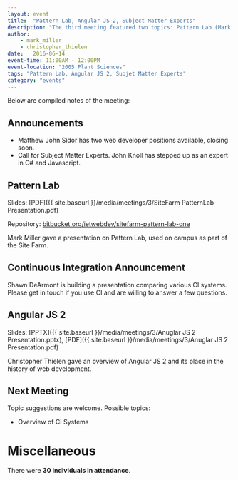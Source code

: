 ```yaml
---
layout: event
title:  "Pattern Lab, Angular JS 2, Subject Matter Experts"
description: "The third meeting featured two topics: Pattern Lab (Mark Miller), and Angular JS 2 (Christopher Thielen)."
author:
    - mark_miller
    - christopher_thielen
date:   2016-06-14
event-time: 11:00AM - 12:00PM
event-location: "2005 Plant Sciences"
tags: "Pattern Lab, Angular JS 2, Subjet Matter Experts"
category: "events"
---
```


Below are compiled notes of the meeting:

Announcements
-
- Matthew John Sidor has two web developer positions available, closing soon.
- Call for Subject Matter Experts. John Knoll has stepped up as an expert in C# and Javascript.

Pattern Lab
-
Slides: [PDF]({{ site.baseurl }}/media/meetings/3/SiteFarm PatternLab Presentation.pdf)

Repository: [bitbucket.org/ietwebdev/sitefarm-pattern-lab-one](https://bitbucket.org/ietwebdev/sitefarm-pattern-lab-one)

Mark Miller gave a presentation on Pattern Lab, used on campus as part of the Site Farm.

Continuous Integration Announcement
-
Shawn DeArmont is building a presentation comparing various CI systems. Please get in touch if you use CI and are willing to answer a few questions.

Angular JS 2
-
Slides: [PPTX]({{ site.baseurl }}/media/meetings/3/Anuglar JS 2 Presentation.pptx), [PDF]({{ site.baseurl }}/media/meetings/3/Anuglar JS 2 Presentation.pdf)

Christopher Thielen gave an overview of Angular JS 2 and its place in the history of web development.

Next Meeting
-
Topic suggestions are welcome. Possible topics:

 - Overview of CI Systems

Miscellaneous
=
There were **30 individuals in attendance**.
